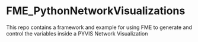 # FME_PythonNetworkVisualizations
 This repo contains a framework and example for using FME to generate and control the variables inside a PYVIS Network Visualization
